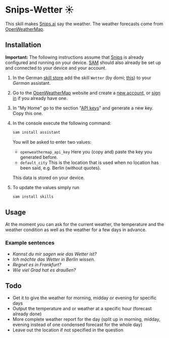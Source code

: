 # Snips-Wetter ☀
This skill makes [Snips.ai](https://snips.ai/) say the weather. The weather
forecasts come from [OpenWeatherMap](https://openweathermap.org/).

## Installation
**Important:** The following instructions assume that [Snips](https://snips.gitbook.io/documentation/snips-basics) is
already configured and running on your device. [SAM](https://snips.gitbook.io/getting-started/installation) should
also already be set up and connected to your device and your account.
1. In the German [skill store](https://console.snips.ai/) add the
skill `Wetter` (by domi; [this](https://console.snips.ai/app-editor/bundle_7ZYEq522Ang)) to
your *German* assistant.

2. Go to the [OpenWeatherMap](https://openweathermap.org/) website and create
a [new account](https://home.openweathermap.org/users/sign_up),
or [sign in](https://home.openweathermap.org/users/sign_in) if you already have one.

3. In "My Home" go to the section "[API keys](https://home.openweathermap.org/api_keys)" and generate a new key.
Copy this one.

4. In the console execute the following command:
    ```bash
    sam install assistant
    ```
    You will be asked to enter two values:
    - `openweathermap_api_key`
        Here you (copy and) paste the key you generated before.
    - `default_city`
        This is the location that is used when no location has been said, e.g. Berlin (without quotes).
    
    This data is stored on your device.
    
5. To update the values simply run
    ```bash
    sam install skills
    ```

## Usage
At the moment you can ask for the current weather, the temperature and the weather condition as well as the weather for a few days in advance.

### Example sentences
- *Kannst du mir sagen wie das Wetter ist?*
- *Ich möchte das Wetter in Berlin wissen.*
- *Regnet es in Frankfurt?*
- *Wie viel Grad hat es draußen?*

## Todo
- Get it to give the weather for morning, midday or evening for specific days
- Output the temperature and or weather at a specific hour (forecast already done)
- More complete weather report for the day (split up in morning, midday, evening instead of one condensed forecast for the whole day)
- Leave out the location if not specified in the question

